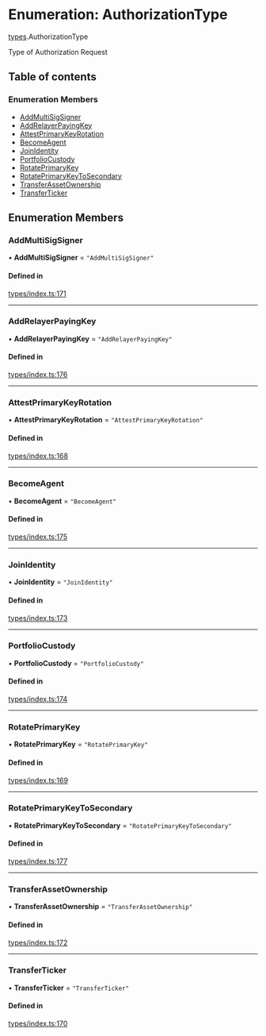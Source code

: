 # Enumeration: AuthorizationType

[types](../wiki/types).AuthorizationType

Type of Authorization Request

## Table of contents

### Enumeration Members

- [AddMultiSigSigner](../wiki/types.AuthorizationType#addmultisigsigner)
- [AddRelayerPayingKey](../wiki/types.AuthorizationType#addrelayerpayingkey)
- [AttestPrimaryKeyRotation](../wiki/types.AuthorizationType#attestprimarykeyrotation)
- [BecomeAgent](../wiki/types.AuthorizationType#becomeagent)
- [JoinIdentity](../wiki/types.AuthorizationType#joinidentity)
- [PortfolioCustody](../wiki/types.AuthorizationType#portfoliocustody)
- [RotatePrimaryKey](../wiki/types.AuthorizationType#rotateprimarykey)
- [RotatePrimaryKeyToSecondary](../wiki/types.AuthorizationType#rotateprimarykeytosecondary)
- [TransferAssetOwnership](../wiki/types.AuthorizationType#transferassetownership)
- [TransferTicker](../wiki/types.AuthorizationType#transferticker)

## Enumeration Members

### AddMultiSigSigner

• **AddMultiSigSigner** = ``"AddMultiSigSigner"``

#### Defined in

[types/index.ts:171](https://github.com/PolymeshAssociation/polymesh-sdk/blob/339b7503/src/types/index.ts#L171)

___

### AddRelayerPayingKey

• **AddRelayerPayingKey** = ``"AddRelayerPayingKey"``

#### Defined in

[types/index.ts:176](https://github.com/PolymeshAssociation/polymesh-sdk/blob/339b7503/src/types/index.ts#L176)

___

### AttestPrimaryKeyRotation

• **AttestPrimaryKeyRotation** = ``"AttestPrimaryKeyRotation"``

#### Defined in

[types/index.ts:168](https://github.com/PolymeshAssociation/polymesh-sdk/blob/339b7503/src/types/index.ts#L168)

___

### BecomeAgent

• **BecomeAgent** = ``"BecomeAgent"``

#### Defined in

[types/index.ts:175](https://github.com/PolymeshAssociation/polymesh-sdk/blob/339b7503/src/types/index.ts#L175)

___

### JoinIdentity

• **JoinIdentity** = ``"JoinIdentity"``

#### Defined in

[types/index.ts:173](https://github.com/PolymeshAssociation/polymesh-sdk/blob/339b7503/src/types/index.ts#L173)

___

### PortfolioCustody

• **PortfolioCustody** = ``"PortfolioCustody"``

#### Defined in

[types/index.ts:174](https://github.com/PolymeshAssociation/polymesh-sdk/blob/339b7503/src/types/index.ts#L174)

___

### RotatePrimaryKey

• **RotatePrimaryKey** = ``"RotatePrimaryKey"``

#### Defined in

[types/index.ts:169](https://github.com/PolymeshAssociation/polymesh-sdk/blob/339b7503/src/types/index.ts#L169)

___

### RotatePrimaryKeyToSecondary

• **RotatePrimaryKeyToSecondary** = ``"RotatePrimaryKeyToSecondary"``

#### Defined in

[types/index.ts:177](https://github.com/PolymeshAssociation/polymesh-sdk/blob/339b7503/src/types/index.ts#L177)

___

### TransferAssetOwnership

• **TransferAssetOwnership** = ``"TransferAssetOwnership"``

#### Defined in

[types/index.ts:172](https://github.com/PolymeshAssociation/polymesh-sdk/blob/339b7503/src/types/index.ts#L172)

___

### TransferTicker

• **TransferTicker** = ``"TransferTicker"``

#### Defined in

[types/index.ts:170](https://github.com/PolymeshAssociation/polymesh-sdk/blob/339b7503/src/types/index.ts#L170)
